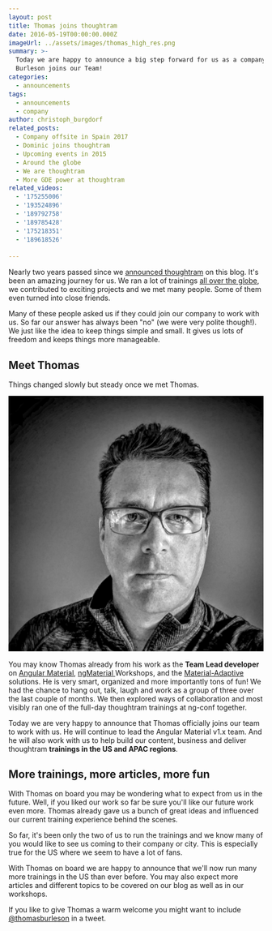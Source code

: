 ```yaml
---
layout: post
title: Thomas joins thoughtram
date: 2016-05-19T00:00:00.000Z
imageUrl: ../assets/images/thomas_high_res.png
summary: >-
  Today we are happy to announce a big step forward for us as a company. Thomas
  Burleson joins our Team!
categories:
  - announcements
tags:
  - announcements
  - company
author: christoph_burgdorf
related_posts:
  - Company offsite in Spain 2017
  - Dominic joins thoughtram
  - Upcoming events in 2015
  - Around the globe
  - We are thoughtram
  - More GDE power at thoughtram
related_videos:
  - '175255006'
  - '193524896'
  - '189792758'
  - '189785428'
  - '175218351'
  - '189618526'

---
```


Nearly two years passed since we [announced thoughtram](/announcements/2014/06/06/we-are-thoughtram.html) on this blog. It's been an amazing journey for us. We ran a lot of trainings [all over the globe](/angularjs/2015/02/21/around-the-globe.html), we contributed to exciting projects and we met many people. Some of them even turned into close friends.

Many of these people asked us if they could join our company to work with us. So far our answer has always been "no" (we were very polite though!). We just like the idea to keep things simple and small. It gives us lots of freedom and keeps things more manageable.

## Meet Thomas

Things changed slowly but steady once we met Thomas.

![](../assets/images/thomas_high_res.png)

You may know Thomas already from his work as the **Team Lead developer** on [Angular Material](https://material.angularjs.org/latest/), [ngMaterial ](https://github.com/angular/material-start/tree/es6-tutorial) Workshops, and the [Material-Adaptive](https://github.com/angular/material-adaptive/tree/master/shrine) solutions. He is very smart, organized and more importantly tons of fun! We had the chance to hang out, talk, laugh and work as a group of three over the last couple of months. We then explored ways of collaboration and most visibly ran one of the full-day thoughtram trainings at ng-conf together.

Today we are very happy to announce that Thomas officially joins our team to work with us.
He will continue to lead the Angular Material v1.x team. And he will also work with us to help build our content, business and deliver thoughtram **trainings in the US and APAC regions**.

## More trainings, more articles, more fun

With Thomas on board you may be wondering what to expect from us in the future. Well, if you liked our work so far be sure you'll like our future work even more. Thomas already gave us a bunch of great ideas and influenced our current training experience behind the scenes.

So far, it's been only the two of us to run the trainings and we know many of you would like to see us coming to their company or city. This is especially true for the US where we seem to have a lot of fans.

With Thomas on board we are happy to announce that we'll now run many more trainings in the US than ever before. You may also expect more articles and different topics to be covered on our blog as well as in our workshops.

If you like to give Thomas a warm welcome you might want to include [@thomasburleson](https://twitter.com/thomasburleson) in a tweet.
